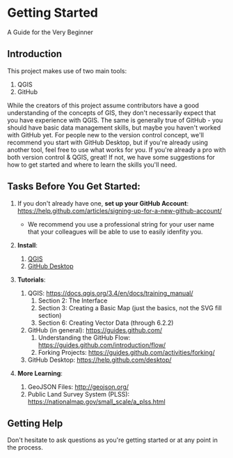 # Getting Started
A Guide for the Very Beginner

## Introduction
This project makes use of two main tools:

1. QGIS
1. GitHub

While the creators of this project assume contributors have a good understanding of the concepts of GIS, they don't necessarily expect that you have experience with QGIS.  The same is generally true of GitHub - you should have basic data management skills, but maybe you haven't worked with GitHub yet.  For people new to the version control concept, we'll recommend you start with GitHub Desktop, but if you're already using another tool, feel free to use what works for you.  If you're already a pro with both version control & QGIS, great!  If not, we have some suggestions for how to get started and where to learn the skills you'll need.

## Tasks Before You Get Started:
1. If you don't already have one, __set up your GitHub Account__:  https://help.github.com/articles/signing-up-for-a-new-github-account/ 
   * We recommend you use a professional string for your user name that your colleagues will be able to use to easily idenfity you.

1. __Install__:
   1. [QGIS](http://qgis.org) 
   1. [GitHub Desktop](https://desktop.github.com/)

1. __Tutorials__:
   1. QGIS: https://docs.qgis.org/3.4/en/docs/training_manual/
      1. Section 2: The Interface
      1. Section 3: Creating a Basic Map (just the basics, not the SVG fill section)
      1. Section 6: Creating Vector Data (through 6.2.2)
   1. GitHub (in general): https://guides.github.com/ 
      1. Understanding the GitHub Flow: https://guides.github.com/introduction/flow/
	  1. Forking Projects: https://guides.github.com/activities/forking/
   1. GitHub Desktop: https://help.github.com/desktop/

1. __More Learning__:
   1. GeoJSON Files: http://geojson.org/
   1. Public Land Survey System (PLSS): https://nationalmap.gov/small_scale/a_plss.html
   
## Getting Help
Don't hesitate to ask questions as you're getting started or at any point in the process.   

